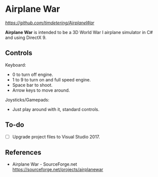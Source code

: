 # Airplane War

_<https://github.com/timdetering/AirplaneWar>_

**Airplane War** is intended to be a 3D World War I airplane simulator in C# and using DirectX 9.

## Controls

Keyboard:

* 0 to turn off engine.
* 1 to 9 to turn on and full speed engine.
* Space bar to shoot.
* Arrow keys to move around.

Joysticks/Gamepads:

* Just play around with it, standard controls.

## To-do

* [ ] Upgrade project files to Visual Studio 2017.

## References

* Airplane War - SourceForge.net <https://sourceforge.net/projects/airplanewar>
